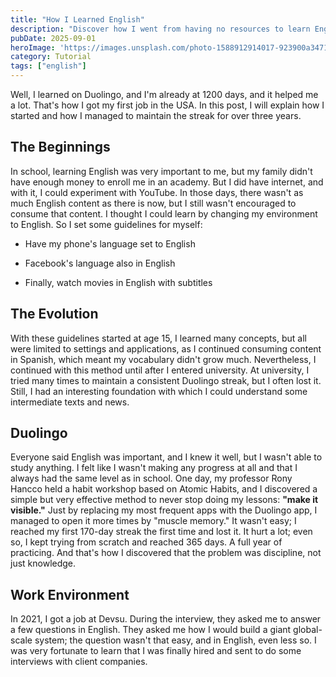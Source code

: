 ```yaml
---
title: "How I Learned English"
description: "Discover how I went from having no resources to learn English to getting my first job in the USA, maintaining a Duolingo streak for over 1200 days and applying effective habits."
pubDate: 2025-09-01
heroImage: 'https://images.unsplash.com/photo-1588912914017-923900a34710?ixlib=rb-4.1.0&q=85&fm=jpg&crop=entropy&cs=srgb'
category: Tutorial
tags: ["english"]
---
```


Well, I learned on Duolingo, and I'm already at 1200 days, and it helped me a lot. That's how I got my first job in the USA. In this post, I will explain how I started and how I managed to maintain the streak for over three years.

## The Beginnings

In school, learning English was very important to me, but my family didn't have enough money to enroll me in an academy. But I did have internet, and with it, I could experiment with YouTube. In those days, there wasn't as much English content as there is now, but I still wasn't encouraged to consume that content. I thought I could learn by changing my environment to English. So I set some guidelines for myself:

- Have my phone's language set to English

- Facebook's language also in English

- Finally, watch movies in English with subtitles

## The Evolution

With these guidelines started at age 15, I learned many concepts, but all were limited to settings and applications, as I continued consuming content in Spanish, which meant my vocabulary didn't grow much. Nevertheless, I continued with this method until after I entered university. At university, I tried many times to maintain a consistent Duolingo streak, but I often lost it. Still, I had an interesting foundation with which I could understand some intermediate texts and news.

## Duolingo

Everyone said English was important, and I knew it well, but I wasn't able to study anything. I felt like I wasn't making any progress at all and that I always had the same level as in school. One day, my professor Rony Hancco held a habit workshop based on Atomic Habits, and I discovered a simple but very effective method to never stop doing my lessons: **"make it visible."** Just by replacing my most frequent apps with the Duolingo app, I managed to open it more times by "muscle memory." It wasn't easy; I reached my first 170-day streak the first time and lost it. It hurt a lot; even so, I kept trying from scratch and reached 365 days. A full year of practicing. And that's how I discovered that the problem was discipline, not just knowledge.

## Work Environment

In 2021, I got a job at Devsu. During the interview, they asked me to answer a few questions in English. They asked me how I would build a giant global-scale system; the question wasn't that easy, and in English, even less so. I was very fortunate to learn that I was finally hired and sent to do some interviews with client companies.